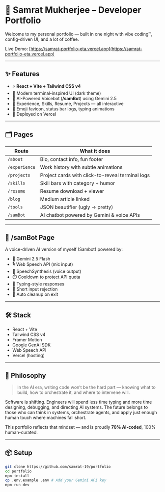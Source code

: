 # 👾 Samrat Mukherjee – Developer Portfolio

Welcome to my personal portfolio — built in one night with vibe coding™, config-driven UI, and a lot of coffee.

Live Demo: [https://samrat-portfolio-eta.vercel.app](https://samrat-portfolio-eta.vercel.app)

---

## ✨ Features

- ⚡️ **React + Vite + Tailwind CSS v4**
- 🎨 Modern terminal-inspired UI (dark theme)
- 🧠 AI-Powered Voicebot (**/samBot**) using Gemini 2.5
- 📜 Experience, Skills, Resume, Projects — all interactive
- 👾 Emoji favicon, status bar logs, typing animations
- 🚀 Deployed on Vercel

---

## 🗂️ Pages

| Route         | What it does                                     |
|---------------|--------------------------------------------------|
| `/about`      | Bio, contact info, fun footer                    |
| `/experience` | Work history with subtle animations              |
| `/projects`   | Project cards with click-to-reveal terminal logs |
| `/skills`     | Skill bars with category + humor                 |
| `/resume`     | Resume download + viewer                         |
| `/blog`       | Medium article linked                            |
| `/tools`      | JSON beautifier (ugly → pretty)                  |
| `/samBot`  | AI chatbot powered by Gemini & voice APIs           |

---

## 🤖 /samBot Page

A voice-driven AI version of myself (Sambot) powered by:
- 🧠 Gemini 2.5 Flash
- 🎙️ Web Speech API (mic input)
- 📢 SpeechSynthesis (voice output)
- ⏱️ Cooldown to protect API quota
- 💬 Typing-style responses
- 🚫 Short input rejection
- 🧹 Auto cleanup on exit

---

## 🛠️ Stack

- React + Vite
- Tailwind CSS v4
- Framer Motion
- Google GenAI SDK
- Web Speech API
- Vercel (hosting)

---

## 🧠 Philosophy

> In the AI era, writing code won’t be the hard part — knowing what to build, how to orchestrate it, and where to intervene will.

Software is shifting. Engineers will spend less time typing and more time designing, debugging, and directing AI systems. The future belongs to those who can think in systems, orchestrate agents, and apply just enough human touch where machines fall short.

This portfolio reflects that mindset — and is proudly **70% AI-coded**, 100% human-curated.

---

## 📦 Setup

```bash
git clone https://github.com/samrat-19/portfolio
cd portfolio
npm install
cp .env.example .env # Add your Gemini API key
npm run dev